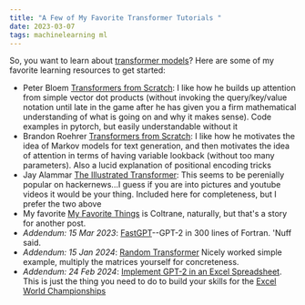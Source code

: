 ```yaml
---
title: "A Few of My Favorite Transformer Tutorials "
date: 2023-03-07
tags: machinelearning ml
---
```


So, you want to learn about [transformer models](https://en.wikipedia.org/wiki/Transformer_(machine_learning_model))?  Here are some of my favorite learning resources to get started:
- Peter Bloem [Transformers from Scratch](https://peterbloem.nl/blog/transformers):  I like how he builds up attention from simple vector dot products (without invoking the query/key/value notation until late in the game after he has given you a firm mathematical understanding of what is going on and why it makes sense). Code examples in pytorch, but easily understandable without it
- Brandon Roehrer [Transformers from Scratch](https://e2eml.school/transformers.html):  I like how he motivates the idea of Markov models for text generation, and then motivates the idea of attention in terms of having variable lookback (without too many parameters).  Also a lucid explanation of positional encoding tricks
- Jay Alammar [The Illustrated Transformer](https://jalammar.github.io/illustrated-transformer/): This seems to be perenially popular on hackernews...I guess if you are into pictures and youtube videos it would be your thing.  Included here for completeness, but I prefer the two above
- My favorite [My Favorite Things](https://www.youtube.com/watch?v=UlFNy9iWrpE) is Coltrane, naturally, but that's a story for another post. 
- *Addendum: 15 Mar 2023*:  [FastGPT](https://ondrejcertik.com/blog/2023/03/fastgpt-faster-than-pytorch-in-300-lines-of-fortran/)--GPT-2 in 300 lines of Fortran.  'Nuff said.
- *Addendum: 15 Jan 2024*: [Random Transformer](https://osanseviero.github.io/hackerllama/blog/posts/random_transformer/) Nicely worked simple example, multiply the matrices yourself for concreteness. 
- *Addendum: 24 Feb 2024*: [Implement GPT-2 in an Excel Spreadsheet](https://spreadsheets-are-all-you-need.ai).  This is just the thing you need to do to build your skills for the [Excel World Championships](https://fmworldcup.com/excel-esports/microsoft-excel-world-championship/)
